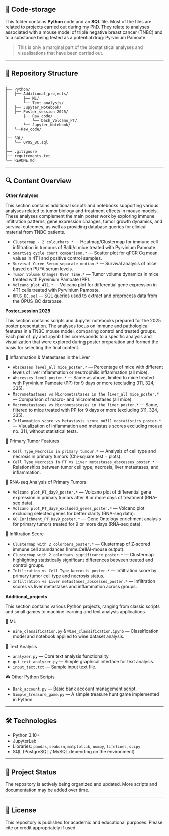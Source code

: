 ## 🧬 Code-storage

This folder contains **Python** code and an **SQL** file.
Most of the files are related to projects carried out during my PhD. They relate to analyses associated with a mouse model of triple negative breast cancer (TNBC) and to a substance being tested as a potential drug: Pyrvinium Pamoate. 
> This is only a marginal part of the biostatistical analyses and visualisations that have been carried out.

---

## 📁 Repository Structure

    .
    ├── Python/
    │   ├── Additional_projects/
    │       ├── ML/
    │       └── Text_analysis/
    │   ├── Jupyter_Notebook/
    │   ├── Poster_session 2025/
    │       ├── Raw_code/
    │           └── Dash_Volcano_PT/
    │       └── Jupyter_Notebook/
    │   └──Raw_code/
    │
    ├── SQL/
    │   └── OPUS_BC.sql
    │
    ├── .gitignore
    ├── requirements.txt
    └── README.md
    
---

## 🔍 Content Overview

**Other Analyses**

This section contains additional scripts and notebooks supporting various analyses related to tumor biology and treatment effects in mouse models. These analyses complement the main poster work by exploring immune infiltration patterns, gene expression changes, tumor growth dynamics, and survival outcomes, as well as providing database queries for clinical material from TNBC patients.

- `Clustermap - 2 colourbars.*` — Heatmap/Clustermap for immune cell infiltration in tumours of Balb/c mice treated with Pyrvinium Pamoate.
- `SmartSeq cycle count comparison.*` — Scatter plot for qPCR Cq mean values in 4T1 and positive control samples.
- `Survival Curve Serum_separate median.*` — Survival analysis of mice based on PUFA serum levels.
- `Tumor Volume Changes Over Time.*` — Tumor volume dynamics in mice treated with Pyrvinium Pamoate (PP).
- `Volcano_plot_4T1.*` — Volcano plot for differential gene expression in 4T1 cells treated with Pyrvinium Pamoate.
- `OPUS_BC.sql` — SQL queries used to extract and preprocess data from the OPUS_BC database.


**Poster_session 2025**

This section contains scripts and Jupyter notebooks prepared for the 2025 poster presentation. The analyses focus on immune and pathological features in a TNBC mouse model, comparing control and treated groups.
Each pair of .py and .ipynb files corresponds to a specific analysis and visualization that were explored during poster preparation and formed the basis for selecting the final content.

🔬 Inflammation & Metastases in the Liver
- `Abscesses level_all mice_poster.*` — Percentage of mice with different levels of liver inflammation or neutrophilic inflammation (all mice).
- `Abscesses level_poster.*` — Same as above, limited to mice treated with Pyrvinium Pamoate (PP) for 9 days or more (excluding 311, 324, 335).
- `Macrometastases vs Micrometastases in the liver_all mice_poster.*` — Comparison of macro- and micrometastases (all mice).
- `Macrometastases vs Micrometastases in the liver_poster.*` — Same, filtered to mice treated with PP for 9 days or more (excluding 311, 324, 335).
- `Inflammation score vs Metastasis score_no311_nostatistics_poster.*` — Visualization of inflammation and metastasis scores excluding mouse no. 311, without statistical tests.

🔬 Primary Tumor Features
- `Cell Type_Necrosis in primary tumour.*` — Analysis of cell type and necrosis in primary tumors (Chi-square test + plots).
- `Cell Type_Necrosis in PT vs Liver metastases_abscesses_poster.*` — Relationships between tumor cell type, necrosis, liver metastases, and inflammation.

🔬 RNA-seq Analysis of Primary Tumors
- `Volcano plot_PT_day9_poster.*` — Volcano plot of differential gene expression in primary tumors after 9 or more days of treatment (RNA-seq data).
- `Volcano plot_PT_day9_excluded_genes_poster.*` — Volcano plot excluding selected genes for better clarity (RNA-seq data).
- `GO Enrichment_PT_Day9_poster.*` — Gene Ontology enrichment analysis for primary tumors treated for 9 or more days (RNA-seq data).

🔬 Infiltration Score
- `Clustermap with 2 colorbars_poster.*` — Clustermap of Z-scored immune cell abundances (ImmuCellAI-mouse output).
- `Clustermap with 2 colorbars_significance_poster.*` — Clustermap highlighting statistically significant differences between treated and control groups.
- `Infiltration vs Cell Type_Necrosis_poster.*` — Infiltration score by primary tumor cell type and necrosis status.
- `Infiltration vs Liver metastases_abscesses_poster.*` — Infiltration scores vs liver metastases and inflammation across groups.

**Additional_projects**

This section contains various Python projects, ranging from classic scripts and small games to machine learning and text analysis applications.

🤖 ML
- `Wine_classification.py` & `Wine_classification.ipynb` — Classification model and notebook applied to wine dataset analysis.

📝 Text Analysis
- `analyzer.py` — Core text analysis functionality.  
- `gui_text_analyzer.py` — Simple graphical interface for text analysis.  
- `input_text.txt` — Sample input text file.

🎮 Other Python Scripts
- `Bank_account.py` — Basic bank account management script.  
- `Simple_treasure_game.py` — A simple treasure hunt game implemented in Python.

---

## 🛠️ Technologies

- Python 3.10+
- JupyterLab
- Libraries: `pandas`, `seaborn`, `matplotlib`, `numpy`, `lifelines`, `scipy`
- SQL (PostgreSQL / MySQL depending on the environment)

---

## 📌 Project Status

The repository is actively being organized and updated. More scripts and documentation may be added over time.

---

## 📄 License

This repository is published for academic and educational purposes. Please cite or credit appropriately if used.
